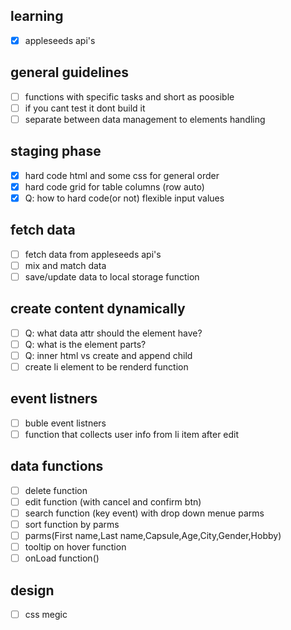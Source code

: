 ## learning

- [x] appleseeds api's

## general guidelines

- [ ] functions with specific tasks and short as poosible
- [ ] if you cant test it dont build it
- [ ] separate between data management to elements handling

## staging phase

- [x] hard code html and some css for general order
- [x] hard code grid for table columns (row auto)
- [x] Q: how to hard code(or not) flexible input values

## fetch data

- [ ] fetch data from appleseeds api's
- [ ] mix and match data
- [ ] save/update data to local storage function

## create content dynamically

- [ ] Q: what data attr should the element have?
- [ ] Q: what is the element parts?
- [ ] Q: inner html vs create and append child
- [ ] create li element to be renderd function

## event listners

- [ ] buble event listners
- [ ] function that collects user info from li item after edit

## data functions

- [ ] delete function
- [ ] edit function (with cancel and confirm btn)
- [ ] search function (key event) with drop down menue parms
- [ ] sort function by parms
- [ ] parms(First name,Last name,Capsule,Age,City,Gender,Hobby)
- [ ] tooltip on hover function
- [ ] onLoad function()

## design

- [ ] css megic
